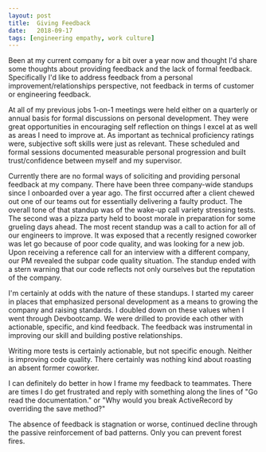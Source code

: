 ```yaml
---
layout: post
title:  Giving Feedback
date:   2018-09-17
tags: [engineering empathy, work culture]
---
```

Been at my current company for a bit over a year now and thought I'd
share some thoughts about providing feedback and the lack of formal
feedback. Specifically I'd like to address feedback from a personal
improvement/relationships perspective, not feedback in terms of customer
or engineering feedback.

At all of my previous jobs 1-on-1 meetings were held either on a
quarterly or annual basis for formal discussions on personal
development. They were great opportunities in encouraging self
reflection on things I excel at as well as areas I need to improve at.
As important as technical proficiency ratings were, subjective soft skills were
just as relevant. These scheduled and formal sessions documented
measurable personal progression and built trust/confidence between
myself and my supervisor.

Currently there are no formal ways of soliciting and providing personal
feedback at my company. There have been three company-wide standups since I onboarded
over a year ago. The first occurred after a client chewed out one of our
teams out for essentially delivering a faulty product. The overall
tone of that standup was of the wake-up call variety stressing
tests. The second was a pizza party held to boost morale in preparation
for some grueling days ahead. The most recent standup was a call to
action for all of our engineers to improve. It was exposed that a
recently resigned coworker was let go because of poor code quality, and
was looking for a new job. Upon receiving a reference call for an
interview with a different company, our PM revealed the subpar code
quality situation. The standup ended with a stern warning that our code
reflects not only ourselves but the reputation of the company.

I'm certainly at odds with the nature of these standups. I started my
career in places that emphasized personal development as a means to
growing the company and raising standards. I doubled down on these
values when I went through Devbootcamp. We were drilled to provide
each other with actionable, specific, and kind feedback. The feedback
was instrumental in improving our skill and building postive
relationships.

Writing more tests is certainly actionable, but not specific enough.
Neither is improving code quality. There certainly was nothing kind
about roasting an absent former coworker.

I can definitely do better in how I frame my feedback to teammates.
There are times I do get frustrated and reply with something along the
lines of "Go read the documentation." or "Why would you break
ActiveRecord by overriding the save method?"

The absence of feedback is stagnation or worse, continued decline
through the passive reinforcement of bad patterns. Only you can
prevent forest fires.
